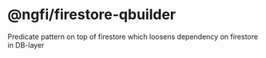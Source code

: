 # @ngfi/firestore-qbuilder

Predicate pattern on top of firestore which loosens dependency on firestore in DB-layer
